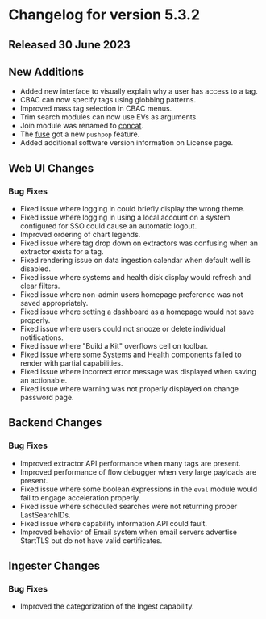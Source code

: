 # Changelog for version 5.3.2

## Released 30 June 2023 

## New Additions

* Added new interface to visually explain why a user has access to a tag.
* CBAC can now specify tags using globbing patterns.
* Improved mass tag selection in CBAC menus.
* Trim search modules can now use EVs as arguments.
* Join module was renamed to [concat](/search/concat/concat).
* The [fuse](/search/fuse/fuse) got a new `pushpop` feature.
* Added additional software version information on License page.

## Web UI Changes

### Bug Fixes

* Fixed issue where logging in could briefly display the wrong theme.
* Fixed issue where logging in using a local account on a system configured for SSO could cause an automatic logout.
* Improved ordering of chart legends.
* Fixed issue where tag drop down on extractors was confusing when an extractor exists for a tag.
* Fixed rendering issue on data ingestion calendar when default well is disabled.
* Fixed issue where systems and health disk display would refresh and clear filters.
* Fixed issue where non-admin users homepage preference was not saved appropriately.
* Fixed issue where setting a dashboard as a homepage would not save properly.
* Fixed issue where users could not snooze or delete individual notifications.
* Fixed issue where "Build a Kit" overflows cell on toolbar.
* Fixed issue where some Systems and Health components failed to render with partial capabilities.
* Fixed issue where incorrect error message was displayed when saving an actionable.
* Fixed issue where warning was not properly displayed on change password page.

## Backend Changes

### Bug Fixes

* Improved extractor API performance when many tags are present.
* Improved performance of flow debugger when very large payloads are present.
* Fixed issue where some boolean expressions in the `eval` module would fail to engage acceleration properly.
* Fixed issue where scheduled searches were not returning proper LastSearchIDs.
* Fixed issue where capability information API could fault.
* Improved behavior of Email system when email servers advertise StartTLS but do not have valid certificates.

## Ingester Changes

### Bug Fixes

* Improved the categorization of the Ingest capability.
